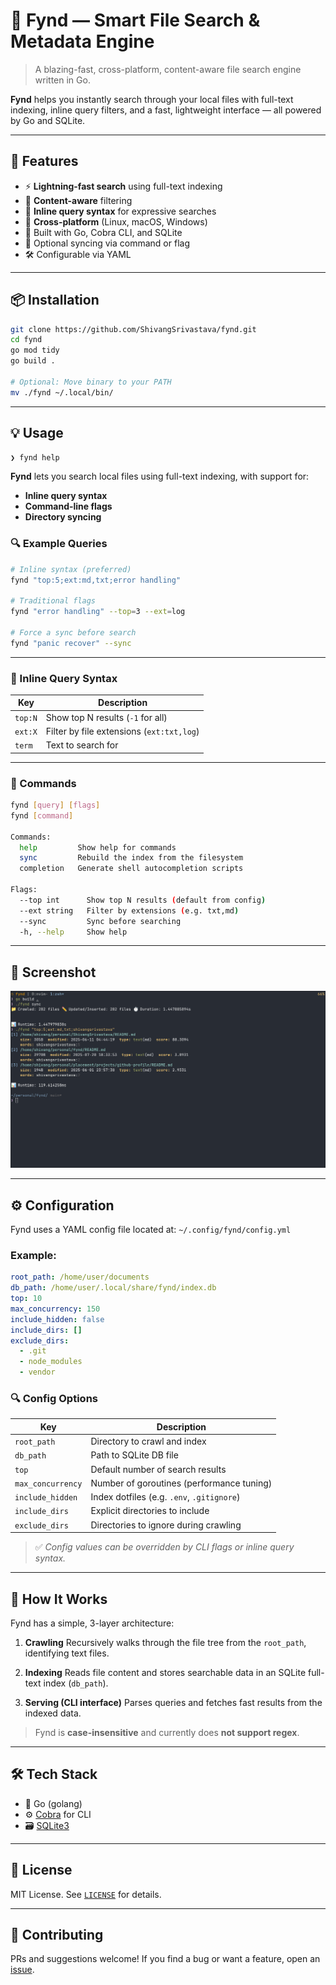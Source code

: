 # 🧠 **Fynd** — Smart File Search & Metadata Engine

> A blazing-fast, cross-platform, content-aware file search engine written in Go.

**Fynd** helps you instantly search through your local files with full-text indexing, inline query filters, and a fast, lightweight interface — all powered by Go and SQLite.

---

## 🚀 Features

* ⚡ **Lightning-fast search** using full-text indexing
* 🧠 **Content-aware** filtering
* 🔎 **Inline query syntax** for expressive searches
* 🧰 **Cross-platform** (Linux, macOS, Windows)
* 🧱 Built with Go, Cobra CLI, and SQLite
* 🔄 Optional syncing via command or flag
* 🛠 Configurable via YAML

---

## 📦 Installation

```bash
git clone https://github.com/ShivangSrivastava/fynd.git
cd fynd
go mod tidy
go build .

# Optional: Move binary to your PATH
mv ./fynd ~/.local/bin/
```

---

## 💡 Usage

```bash
❯ fynd help
```

**Fynd** lets you search local files using full-text indexing, with support for:

* **Inline query syntax**
* **Command-line flags**
* **Directory syncing**

### 🔍 Example Queries

```bash
# Inline syntax (preferred)
fynd "top:5;ext:md,txt;error handling"

# Traditional flags
fynd "error handling" --top=3 --ext=log

# Force a sync before search
fynd "panic recover" --sync
```

---

### 🧩 Inline Query Syntax

| Key     | Description                               |
| ------- | ----------------------------------------- |
| `top:N` | Show top N results (`-1` for all)         |
| `ext:X` | Filter by file extensions (`ext:txt,log`) |
| `term`  | Text to search for                        |

---

### 🔧 Commands

```bash
fynd [query] [flags]
fynd [command]

Commands:
  help         Show help for commands
  sync         Rebuild the index from the filesystem
  completion   Generate shell autocompletion scripts

Flags:
  --top int      Show top N results (default from config)
  --ext string   Filter by extensions (e.g. txt,md)
  --sync         Sync before searching
  -h, --help     Show help
```

---

## 📸 Screenshot

[![fynd](./screenshot/screenshot.png)](https://github.com/ShivangSrivastava/fynd)

---

## ⚙️ Configuration

Fynd uses a YAML config file located at:
`~/.config/fynd/config.yml`

### Example:

```yaml
root_path: /home/user/documents
db_path: /home/user/.local/share/fynd/index.db
top: 10
max_concurrency: 150
include_hidden: false
include_dirs: []
exclude_dirs:
  - .git
  - node_modules
  - vendor
```

### 🔍 Config Options

| Key               | Description                                |
| ----------------- | ------------------------------------------ |
| `root_path`       | Directory to crawl and index               |
| `db_path`         | Path to SQLite DB file                     |
| `top`             | Default number of search results           |
| `max_concurrency` | Number of goroutines (performance tuning)  |
| `include_hidden`  | Index dotfiles (e.g. `.env`, `.gitignore`) |
| `include_dirs`    | Explicit directories to include            |
| `exclude_dirs`    | Directories to ignore during crawling      |

> ✅ *Config values can be overridden by CLI flags or inline query syntax.*

---

## 🧠 How It Works

Fynd has a simple, 3-layer architecture:

1. **Crawling**
   Recursively walks through the file tree from the `root_path`, identifying text files.

2. **Indexing**
   Reads file content and stores searchable data in an SQLite full-text index (`db_path`).

3. **Serving (CLI interface)**
   Parses queries and fetches fast results from the indexed data.

> Fynd is **case-insensitive** and currently does **not support regex**. 

---

## 🛠 Tech Stack

* 🐹 Go (golang)
* ⚙️ [Cobra](https://github.com/spf13/cobra) for CLI
* 🗃 [SQLite3](https://sqlite.org/)

---

## 📄 License

MIT License.
See [`LICENSE`](./LICENSE) for details.

---

## 🤝 Contributing

PRs and suggestions welcome!
If you find a bug or want a feature, open an [issue](https://github.com/ShivangSrivastava/fynd/issues).
